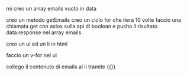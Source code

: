 <!-- Descrizione:
Attraverso l'apposita API di Boolean, usando axios, con chiamata GET a questo indirizzo https://flynn.boolean.careers/exercises/api/random/mail generare 10 indirizzi email e stamparli in pagina all'interno di una lista. -->

mi creo un array emails vuoto in data 

creo un metodo getEmails
    creo un ciclo for che itera 10 volte 
        faccio una chiamata get con axios sulla api di boolean e pusho il risultato data.response nel array emails

creo un ul ed un li in html

faccio un v-for nel ul 

collego il contenuto di emails al li tramite {{}}
